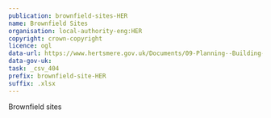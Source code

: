 ```yaml
---
publication: brownfield-sites-HER
name: Brownfield Sites
organisation: local-authority-eng:HER
copyright: crown-copyright
licence: ogl
data-url: https://www.hertsmere.gov.uk/Documents/09-Planning--Building-Control/Planning-Policy/Planning-Publications/hertsmere-brownfieldregister-2017-12-22-rev1.xlsx
data-gov-uk: 
task: _csv_404
prefix: brownfield-site-HER
suffix: .xlsx
---
```


Brownfield sites

